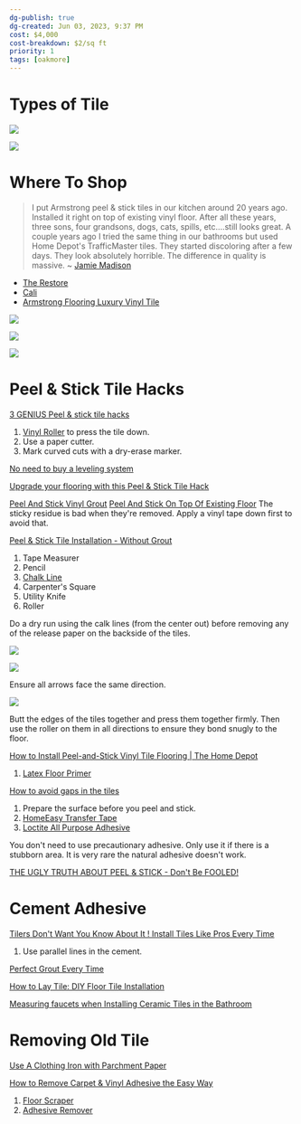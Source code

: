 ```yaml
---
dg-publish: true
dg-created: Jun 03, 2023, 9:37 PM
cost: $4,000
cost-breakdown: $2/sq ft
priority: 1
tags: [oakmore]
---
```


# Types of Tile

![](https://www.thespruce.com/thmb/Exx-WPvJvtoDrEpB29kcKpOgMtk=/1500x0/filters:no_upscale():max_bytes(150000):strip_icc()/best-and-worst-floors-for-moisture-prone-rooms-1821646-72601fd62b7e41bb9976ca66142a471c.png)

![](https://i.pinimg.com/originals/8f/6c/de/8f6cde67bc6e74512e10c3e395f458cf.jpg)

# Where To Shop

> I put Armstrong peel & stick tiles in our kitchen around 20 years ago. Installed it right on top of existing vinyl floor. After all these years, three sons, four grandsons, dogs, cats, spills, etc....still looks great. A couple years ago I tried the same thing in our bathrooms but used Home Depot's TrafficMaster tiles. They started discoloring after a few days. They look absolutely horrible. The difference in quality is massive. ~ [Jamie Madison](https://www.youtube.com/watch?v=CCaJeU5052M)

- [The Restore](https://goo.gl/maps/QmjiYKS1JBz1wjpG7)
- [Cali](https://www.califloors.com/product-breakwater-brown-gray-vinyl-flooring-7904510500?tabIndex=undefined)
- [Armstrong Flooring Luxury Vinyl Tile](https://www.armstrongflooring.com/residential/en-us/vinyl-flooring/luxury-vinyl-tile.html?filters=color:Gray)

![](https://lh3.googleusercontent.com/pw/AJFCJaW8qXM_ehbJzfiJgNhePH0WKFpkiauihkM5XURexJUutFrZ3RK7ffS1ZSdbAtefmtsY7SOOUwjtLuwKQ_WFr5NLMM0-kzlQHkQ6Z9tHQStnjNojsCvjdJETbN7GNp5FOeh7VO4UhGZXdzd_8-J6LxiFzA=w899-h1198-s-no?authuser=1)

![](https://lh3.googleusercontent.com/pw/AJFCJaUkg7VH9EhV02WorJR9YVkgxTduwOBrelY6S1_bEF7sThBJCIzdtXZ3pGJX3nMfAWtCABSHlBVG2jAOUu218V0RW_1MNeCo-c75DIErq7bwKwWbV5lwBVzx2RmxdW7uEDPVSyKlk6AHFwnK16g5Wy_A4A=w899-h1198-s-no?authuser=1)

![](https://lh3.googleusercontent.com/pw/AJFCJaVTxQNo380YAA8h-iM2sVujLYBKvgAFLygq1hCo1M-GTIqVRKUbApTN_vQ8yAJI2BixxXFCNnf2fYJFpF_uBTmGhKq53JC0VqRQNjUF0bHTGSEHYxUNDG4xfM4_Qw_6-ld2ti9mHbNqBp6snzMGLWOTRQ=w899-h1198-s-no?authuser=1)

# Peel & Stick Tile Hacks

[3 GENIUS Peel & stick tile hacks](https://www.youtube.com/shorts/cFD0mD6ahps)

1. [Vinyl Roller](https://www.homedepot.com/p/Roberts-Extendible-Floor-Roller-for-Sheet-Vinyl-Flooring-Installation-10-955/100012074)  to press the tile down.
2. Use a paper cutter.
3. Mark curved cuts with a dry-erase marker.

[No need to buy a leveling system](https://www.youtube.com/shorts/sA2MTUMI7lI)

[Upgrade your flooring with this Peel & Stick Tile Hack](https://www.youtube.com/shorts/gXSSU-MTaDg)

[Peel And Stick Vinyl Grout](https://www.youtube.com/shorts/x8casAFCfMA)
[Peel And Stick On Top Of Existing Floor](https://www.youtube.com/shorts/lOpbTHlaWu0)
The sticky residue is bad when they're removed. Apply a vinyl tape down first to avoid that.

[Peel & Stick Tile Installation - Without Grout](https://www.youtube.com/watch?v=CCaJeU5052M)

1. Tape Measurer
2. Pencil
3. [Chalk Line](https://www.homedepot.com/p/DEWALT-100-ft-Chalk-Reel-with-Blue-Chalk-DWHT47373L/206979775)
4. Carpenter's Square
5. Utility Knife
6. Roller

Do a dry run using the calk lines (from the center out) before removing any of the release paper on the backside of the tiles.

![](https://i.imgur.com/SdcCWwi.png)

![](https://i.imgur.com/JjHvO2e.png)

Ensure all arrows face the same direction.

![](https://i.imgur.com/5KX2fDT.png)

Butt the edges of the tiles together and press them together firmly. Then use the roller on them in all directions to ensure they bond snugly to the floor.

[How to Install Peel-and-Stick Vinyl Tile Flooring | The Home Depot](https://www.youtube.com/watch?v=lMiMkotJb3Y)
1. [Latex Floor Primer](://www.homedepot.com/p/FloorPops-Peel-and-Stick-Vinyl-Floor-Tiles-Primer-FPP4182W/317431675)

[How to avoid gaps in the tiles](https://www.youtube.com/watch?v=Dbfm3rf5H4A)
1. Prepare the surface before you peel and stick.
2. [HomeEasy Transfer Tape](https://www.lowes.com/pd/HOMEeasy-1-875-in-x-75-ft-Tan-Double-Sided-Seam-Tape/999920702)
3. [Loctite All Purpose Adhesive](https://www.lowes.com/pd/LOCTITE-Power-Grab-All-Purpose-White-Latex-Interior-Construction-Adhesive-Actual-Net-Contents-9-fl-oz/1001059982)

You don't need to use precautionary adhesive. Only use it if there is a stubborn area. It is very rare the natural adhesive doesn't work.

[THE UGLY TRUTH ABOUT PEEL & STICK - Don't Be FOOLED!](https://www.youtube.com/watch?v=Ki7gThM6r2g)


# Cement Adhesive

[Tilers Don't Want You Know About It ! Install Tiles Like Pros Every Time](https://www.youtube.com/watch?v=WF-z8N8WFgI)
1. Use parallel lines in the cement. 

[Perfect Grout Every Time](https://www.youtube.com/watch?v=eMLpZPHJs5Y)

[How to Lay Tile: DIY Floor Tile Installation](https://www.lowes.com/n/how-to/install-floor-tile)

[Measuring faucets when Installing Ceramic Tiles in the Bathroom](https://www.youtube.com/watch?v=J9EiQ09dwuY)

# Removing Old Tile

[Use A Clothing Iron with Parchment Paper](https://www.youtube.com/watch?v=3IOKYpdVe1s)

[How to Remove Carpet & Vinyl Adhesive the Easy Way](https://www.youtube.com/watch?v=SL6fg-r2Bjo)

1. [Floor Scraper](https://www.lowes.com/pd/PERSONNA-8-in-Stainless-Steel-Steel-Floor-Scraper/1002570518)
2. [Adhesive Remover](https://www.homedepot.com/p/Sentinel-Formula-747-Plus-128-oz-Adhesive-Remover-SPI747-1/202523866)

